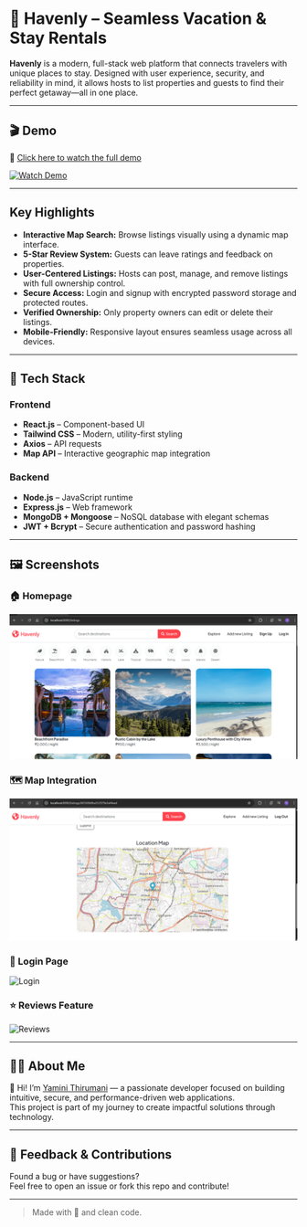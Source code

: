 
# 🏡 Havenly – Seamless Vacation & Stay Rentals

**Havenly** is a modern, full-stack web platform that connects travelers with unique places to stay. Designed with user experience, security, and reliability in mind, it allows hosts to list properties and guests to find their perfect getaway—all in one place.

---

## 🎬 Demo

🔗 [Click here to watch the full demo](https://drive.google.com/file/d/1P9lDrkK47Mefkhm01gyUL6zQCR1IPk_N/view?usp=sharing)

[![Watch Demo](https://via.placeholder.com/800x400.png?text=Watch+Havenly+Demo)](https://drive.google.com/file/d/1P9lDrkK47Mefkhm01gyUL6zQCR1IPk_N/view?usp=sharing)

---

## Key Highlights

-  **Interactive Map Search:** Browse listings visually using a dynamic map interface.
-  **5-Star Review System:** Guests can leave ratings and feedback on properties.
-  **User-Centered Listings:** Hosts can post, manage, and remove listings with full ownership control.
-  **Secure Access:** Login and signup with encrypted password storage and protected routes.
-  **Verified Ownership:** Only property owners can edit or delete their listings.
-  **Mobile-Friendly:** Responsive layout ensures seamless usage across all devices.

---

## 🧰 Tech Stack

### Frontend
- **React.js** – Component-based UI
- **Tailwind CSS** – Modern, utility-first styling
- **Axios** – API requests
- **Map API** – Interactive geographic map integration

### Backend
- **Node.js** – JavaScript runtime
- **Express.js** – Web framework
- **MongoDB + Mongoose** – NoSQL database with elegant schemas
- **JWT + Bcrypt** – Secure authentication and password hashing

---



## 🖼 Screenshots


### 🏠 Homepage
![Homepage](./assets/home.png)

### 🗺️ Map Integration
![Map](./assets/map.png)

### 🔐 Login Page
![Login](./assets/auth.png)

### ⭐ Reviews Feature
![Reviews](./assets/review.png)

---


## 🙋‍♀️ About Me

👋 Hi! I’m [Yamini Thirumani](https://github.com/yamini-thirumani) — a passionate developer focused on building intuitive, secure, and performance-driven web applications.  
This project is part of my journey to create impactful solutions through technology.

---

## 🤝 Feedback & Contributions

Found a bug or have suggestions?  
Feel free to open an issue or fork this repo and contribute!

---

> Made with 💖 and clean code.
